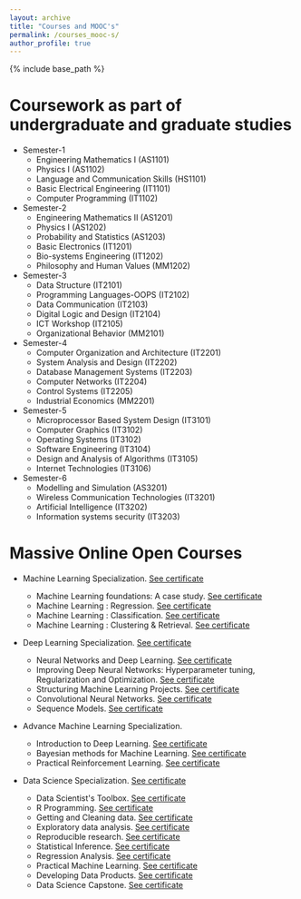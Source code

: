 ```yaml
---
layout: archive
title: "Courses and MOOC's"
permalink: /courses_mooc-s/
author_profile: true
---
```




{% include base_path %}

Coursework as part of undergraduate and graduate studies
======
* Semester-1
  * Engineering Mathematics I (AS1101)
  * Physics I (AS1102)
  * Language and Communication Skills (HS1101)
  * Basic Electrical Engineering (IT1101)
  * Computer Programming (IT1102)
* Semester-2
  * Engineering Mathematics II (AS1201)
  * Physics I (AS1202)
  * Probability and Statistics (AS1203)
  * Basic Electronics (IT1201)
  * Bio-systems Engineering (IT1202)
  * Philosophy and Human Values (MM1202)
* Semester-3
  * Data Structure (IT2101)
  * Programming Languages-OOPS (IT2102)
  * Data Communication (IT2103)
  * Digital Logic and Design (IT2104)
  * ICT Workshop (IT2105)
  * Organizational Behavior (MM2101)
* Semester-4
  * Computer Organization and Architecture (IT2201)
  * System Analysis and Design (IT2202)
  * Database Management Systems (IT2203)
  * Computer Networks (IT2204)
  * Control Systems (IT2205)
  * Industrial Economics (MM2201)
* Semester-5
  * Microprocessor Based System Design (IT3101)
  * Computer Graphics (IT3102)
  * Operating Systems (IT3102)
  * Software Engineering (IT3104)
  * Design and Analysis of Algorithms (IT3105)
  * Internet Technologies (IT3106)
* Semester-6
  * Modelling and Simulation (AS3201)
  * Wireless Communication Technologies (IT3201)
  * Artificial Intelligence (IT3202)
  * Information systems security (IT3203)
  

Massive Online Open Courses
======
* Machine Learning Specialization. [See certificate](https://www.coursera.org/account/accomplishments/specialization/certificate/KF2PPB69JZF3)
  * Machine Learning foundations: A case study. [See certificate](https://www.coursera.org/account/accomplishments/certificate/7GYJ74PBF4ZE)
  * Machine Learning : Regression. [See certificate](https://www.coursera.org/account/accomplishments/verify/BLFMNA38RRSN)
  * Machine Learning : Classification. [See certificate](https://www.coursera.org/account/accomplishments/certificate/ZGXNEMK578TG)
  * Machine Learning : Clustering & Retrieval. [See certificate](https://www.coursera.org/account/accomplishments/certificate/QKMVBHDVZ5B9)

* Deep Learning Specialization. [See certificate](https://www.coursera.org/account/accomplishments/specialization/certificate/UAU2HQLRJDWT)
  * Neural Networks and Deep Learning. [See certificate](https://www.coursera.org/account/accomplishments/verify/TGPVEQJKJVGF)
  * Improving Deep Neural Networks: Hyperparameter tuning, Regularization and Optimization. [See certificate](https://www.coursera.org/account/accomplishments/verify/3XN4D87N8XDN)
  * Structuring Machine Learning Projects. [See certificate](https://www.coursera.org/account/accomplishments/verify/8D33CYPTJAXN)
  * Convolutional Neural Networks. [See certificate](https://www.coursera.org/account/accomplishments/verify/6LVUJRKBAU9U)
  * Sequence Models. [See certificate](https://www.coursera.org/account/accomplishments/verify/MRSFG9SAE7L6)

* Advance Machine Learning Specialization. 
  * Introduction to Deep Learning. [See certificate](https://www.coursera.org/account/accomplishments/certificate/VZJVCAV23B9C)
  * Bayesian methods for Machine Learning. [See certificate](https://www.coursera.org/account/accomplishments/certificate/SEHYZJ29Z3JZ)
  * Practical Reinforcement Learning. [See certificate](https://www.coursera.org/account/accomplishments/certificate/QBTKY5DPRYBW)

* Data Science Specialization. [See certificate](https://www.coursera.org/account/accomplishments/specialization/ZHU4E6SXGDED)
  * Data Scientist's Toolbox. [See certificate](https://www.coursera.org/account/accomplishments/verify/ESFV8AWUD6)
  * R Programming. [See certificate](https://www.coursera.org/account/accomplishments/verify/JSUY4BTY87)
  * Getting and Cleaning data. [See certificate](https://www.coursera.org/account/accomplishments/verify/AXZD3JQPRV)
  * Exploratory data analysis. [See certificate](https://www.coursera.org/account/accomplishments/verify/9UWWJ6WGRE72)
  * Reproducible research. [See certificate](https://www.coursera.org/account/accomplishments/verify/MSYTKGW56YJ5)
  * Statistical Inference. [See certificate](https://www.coursera.org/account/accomplishments/verify/NX8B7JQZULM6)
  * Regression Analysis. [See certificate](https://www.coursera.org/account/accomplishments/verify/FECBA2F5S8ZH)
  * Practical Machine Learning. [See certificate](https://www.coursera.org/account/accomplishments/verify/5USCRKEBRFSA)
  * Developing Data Products. [See certificate](https://www.coursera.org/account/accomplishments/verify/Y9KHJBAXQQ39)
  * Data Science Capstone. [See certificate](https://www.coursera.org/account/accomplishments/verify/JHT8N4GAY6KF)

